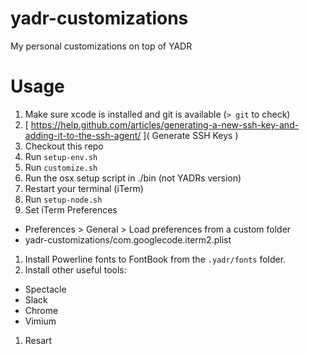 # yadr-customizations
My personal customizations on top of YADR

# Usage
1. Make sure xcode is installed and git is available (`> git` to check)
1. [ https://help.github.com/articles/generating-a-new-ssh-key-and-adding-it-to-the-ssh-agent/ ]( Generate SSH Keys )
1. Checkout this repo
1. Run `setup-env.sh`
1. Run `customize.sh`
1. Run the osx setup script in ./bin (not YADRs version)
1. Restart your terminal (iTerm)
1. Run `setup-node.sh`
1. Set iTerm Preferences
  - Preferences > General > Load preferences from a custom folder
  - yadr-customizations/com.googlecode.iterm2.plist
1. Install Powerline fonts to FontBook from the `.yadr/fonts` folder.
1. Install other useful tools:
  - Spectacle
  - Slack
  - Chrome
  - Vimium
1. Resart

